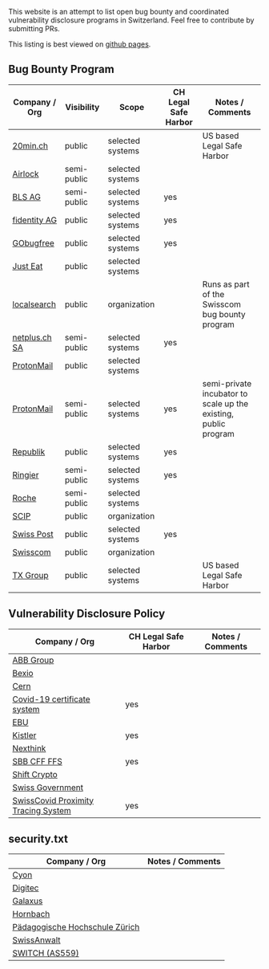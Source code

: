This website is an attempt to list open bug bounty and coordinated vulnerability disclosure programs in Switzerland. Feel free to contribute by submitting PRs.

This listing is best viewed on [github pages](https://antoinet.github.io/swiss-bugbounty-programs/).

## Bug Bounty Program
Company / Org | Visibility    | Scope        | CH Legal Safe Harbor | Notes / Comments
------------- | ------------- | ------------ | -------------------- | ----------------
[20min.ch](https://bugcrowd.com/twentyminuten) | public | selected systems | | US based Legal Safe Harbor
[Airlock](https://hackerone.com/airlock) | semi-public | selected systems |  |
[BLS AG](https://app.gobugfree.com/programs/bls/protected) | semi-public | selected systems | yes |
[fidentity AG](https://app.gobugfree.com/programs/fidentity) | public | selected systems | yes |
[GObugfree](https://app.gobugfree.com/programs/bbh) | public | selected systems | yes |
[Just Eat](https://www.just-eat.ch/bugbounty) | public | selected systems | |
[localsearch](https://www.swisscom.ch/en/about/security/bug-bounty.html) | public | organization | | Runs as part of the Swisscom bug bounty program
[netplus.ch SA](https://app.gobugfree.com/programs/netplus/protected) | semi-public | selected systems | yes |
[ProtonMail](https://protonmail.com/blog/protonmail-bug-bounty-program/) | public | selected systems | |
[ProtonMail](https://www.bugbounty.ch/proton/) | semi-public | selected systems | yes | semi-private incubator to scale up the existing, public program
[Republik](https://app.gobugfree.com/programs/republik) | public | selected systems | yes |
[Ringier](https://go.bugbounty.ch/programs) | semi-public | selected systems | yes |
[Roche](https://hackerone.com/roche) | semi-public | selected systems |  |
[SCIP](https://www.scip.ch/?bugbounty) | public | organization | |
[Swiss Post](https://www.post.ch/en/about-us/responsibility/swiss-post-bug-bounty) | public | selected systems | yes |
[Swisscom](https://www.swisscom.ch/en/about/security/bug-bounty.html) | public | organization | |
[TX Group](https://bugcrowd.com/tamedia) | public | selected systems | | US based Legal Safe Harbor

## Vulnerability Disclosure Policy
Company / Org | CH Legal Safe Harbor | Notes / Comments
------------- | -------------------- | ----------------
[ABB Group](https://global.abb/group/en/technology/cyber-security/alerts-and-notifications) |  |
[Bexio](https://www.bexio.com/en-CH/policies/responsible-disclosure-policy) |  |
[Cern](https://home.cern/sites/home.web.cern.ch/files/security.txt) |  |
[Covid-19 certificate system](https://www.ncsc.admin.ch/ncsc/en/home/dokumentation/covid-certificate-pst/infos.html) | yes |
[EBU](https://www.ebu.ch/about/contact-us/vulnerability-disclosure) |  |
[Kistler](https://www.kistler.com/en/vulnerability-disclosure-policy/) | yes |
[Nexthink](https://www.nexthink.com/responsible-disclosure-policy/) |  |
[SBB CFF FFS](https://company.sbb.ch/en/sbb-as-business-partner/services/vulnerability-disclosure-policy.html) | yes |
[Shift Crypto](https://shiftcrypto.ch/policies/bug-bounty-policy/) |  |
[Swiss Government](https://www.ncsc.admin.ch/ncsc/en/home/infos-fuer/infos-it-spezialisten/themen/schwachstelle-melden.html) |  |
[SwissCovid Proximity Tracing System](https://www.ncsc.admin.ch/ncsc/en/home/dokumentation/covid-public-security-test/infos.html) | yes |


## security.txt
Company / Org | Notes / Comments
------------- | ----------------
[Cyon](https://www.cyon.ch/.well-known/security.txt) |
[Digitec](https://www.digitec.ch/.well-known/security.txt) |
[Galaxus](https://www.galaxus.ch/.well-known/security.txt) |
[Hornbach](https://www.hornbach.ch/.well-known/security.txt) |
[Pädagogische Hochschule Zürich](https://phzh.ch/.well-known/security.txt) |
[SwissAnwalt](https://swissanwalt.ch/.well-known/security.txt) |
[SWITCH (AS559)](https://www.switch.ch/.well-known/security.txt) |
